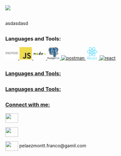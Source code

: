 <img src="https://user-images.githubusercontent.com/107089825/200742531-b5fb4f12-f716-4dcd-a30d-91813989fc47.jpg"/>

## 

asdasdasd





## 
<h3 align="left">Languages and Tools:</h3>

<a href="https://expressjs.com" target="_blank" rel="noreferrer"> <img src="https://raw.githubusercontent.com/devicons/devicon/master/icons/express/express-original-wordmark.svg" alt="express" width="40" height="40"/> </a> <a href="https://developer.mozilla.org/en-US/docs/Web/JavaScript" target="_blank" rel="noreferrer"> <img src="https://raw.githubusercontent.com/devicons/devicon/master/icons/javascript/javascript-original.svg" alt="javascript" width="40" height="40"/> </a>  <a href="https://nodejs.org" target="_blank" rel="noreferrer"> <img src="https://raw.githubusercontent.com/devicons/devicon/master/icons/nodejs/nodejs-original-wordmark.svg" alt="nodejs" width="40" height="40"/> </a> <a href="https://www.postgresql.org" target="_blank" rel="noreferrer"> <img src="https://raw.githubusercontent.com/devicons/devicon/master/icons/postgresql/postgresql-original-wordmark.svg" alt="postgresql" width="40" height="40"/> </a> <a href="https://postman.com" target="_blank" rel="noreferrer"> <img src="https://www.vectorlogo.zone/logos/getpostman/getpostman-icon.svg" alt="postman" width="40" height="40"/> </a> <a href="https://reactjs.org/" target="_blank" rel="noreferrer"> <img src="https://raw.githubusercontent.com/devicons/devicon/master/icons/react/react-original-wordmark.svg" alt="react" width="40" height="40"/> </a>
<a href="https://es.redux.js.org/" target="_blank" rel="noreferrer"> <img src="https://user-images.githubusercontent.com/107089825/200740048-a5646f96-22ae-456b-84de-d8ac49e15fb4.png" alt="react" width="40" height="40"/></p>

## 
<h3 align="left">Languages and Tools:</h3>


## 
<h3 align="left">Languages and Tools:</h3>


## 
<h3 align="left">Connect with me:</h3>
<p align="left">
<a href="www.linkedin.com/in/franco-pelaez" target="blank"><img align="center" src="https://raw.githubusercontent.com/rahuldkjain/github-profile-readme-generator/master/src/images/icons/Social/linked-in-alt.svg"  height="30" width="40" /></a>
</p>
<a href="wa.me/<5491162171646>" target="blank"><img align="center" src="https://cdn-icons-png.flaticon.com/512/124/124034.png?w=360"  height="30" width="40" /></a>
</p>
<img align="center" src="https://user-images.githubusercontent.com/81165701/192690305-960782a0-8542-44f0-a437-a1ce7efd8105.png"  height="30" width="40" />
 pelaezmontt.franco@gamil.com


